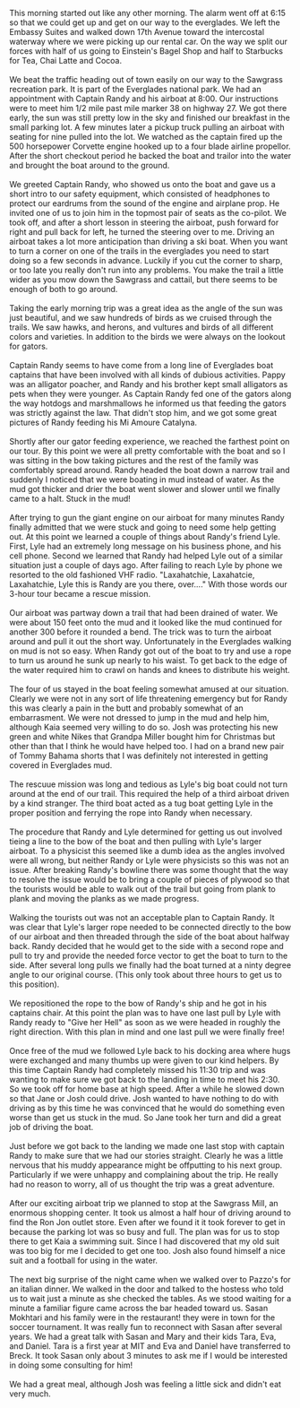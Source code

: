 <!--
.. title: Airboat Ride in the Everglades
.. date: 2009/12/27
.. slug: airboat-ride-in-the-everglades
.. tags: 
.. link: 
.. description: 
-->


This morning started out like any other morning.  The alarm went off at 6:15 so that we could get up and get on our way to the everglades.  We left the Embassy Suites and walked down 17th Avenue toward the intercostal waterway where we were picking up our rental car.  On the way we split our forces with half of us going to Einstein's Bagel Shop and half to Starbucks for Tea, Chai Latte and Cocoa.<br /><br />We beat the traffic heading out of town easily on our way to the Sawgrass recreation park.  It is part of the Everglades national park.  We had an appointment with Captain Randy and his airboat at 8:00.  Our instructions were to meet him 1/2 mile past mile marker 38 on highway 27.  We got there early, the sun was still pretty low in the sky and finished our breakfast in the small parking lot.  A few minutes later a pickup truck pulling an airboat with seating for nine pulled into the lot.  We watched as the captain fired up the 500 horsepower Corvette engine hooked up to a four blade airline propellor.  After the short checkout period he backed the boat and trailor into the water and brought the boat around to the ground.<br /><br />We greeted Captain Randy, who showed us onto the boat and gave us a short intro to our safety equipment, which consisted of headphones to protect our eardrums from the sound of the engine and airplane prop.  He invited one of us to join him in the topmost pair of seats as the co-pilot.  We took off, and after a short lesson in steering the airboat, push forward for right and pull back for left, he turned the steering over to me.  Driving an airboat takes a lot more anticipation than driving a ski boat.  When you want to turn a corner on one of the trails in the everglades you need to start doing so a few seconds in advance.  Luckily if you cut the corner to sharp, or too late you really don't run into any problems.  You make the trail a little wider as you mow down the Sawgrass and cattail, but there seems to be enough of both to go around.<br /><br />Taking the early morning trip was a great idea as the angle of the sun was just beautiful, and we saw hundreds of birds as we cruised through the trails.  We saw hawks, and herons, and vultures and birds of all different colors and varieties.   In addition to the birds we were always on the lookout for gators.<br /><br />Captain Randy seems to have come from a long line of Everglades boat captains that have been involved with all kinds of dubious activities.  Pappy was an alligator poacher, and Randy and his brother kept small alligators as pets when they were younger.  As Captain Randy fed one of the gators along the way hotdogs and marshmallows he informed us that feeding the gators was strictly against the law.  That didn't stop him, and we got some great pictures of Randy feeding his Mi Amoure Catalyna.<br /><br />Shortly after our gator feeding experience, we reached the farthest point on our tour.  By this point we were all pretty comfortable with the boat and so I was sitting in the bow taking pictures and the rest of the family was comfortably spread around.  Randy headed the boat down a narrow trail and suddenly I noticed that we were boating in mud instead of water.  As the mud got thicker and drier the boat went slower and slower until we finally came to a halt.  Stuck in the mud!<br /><br />After trying to gun the giant engine on our airboat for many minutes Randy finally admitted that we were stuck and going to need some help getting out.  At this point we learned a couple of things about Randy's friend Lyle.  First, Lyle had an extremely long message on his business phone, and his cell phone.  Second we learned that Randy had helped Lyle out of a similar situation just a couple of days ago.  After failing to reach Lyle by phone we resorted to the old fashioned VHF radio.  "Laxahatchie, Laxahatcie, Laxahatchie, Lyle this is Randy are you there, over...."  With those words our 3-hour tour became a rescue mission.<br /><br /> Our airboat was partway down a trail that had been drained of water.  We were about 150 feet onto the mud and it looked like the mud continued for another 300 before it rounded a bend.  The trick was to turn the airboat around and pull it out the short way.  Unfortunately in the Everglades walking on mud is not so easy.  When Randy got out of the boat to try and use a rope to turn us around he sunk up nearly to his waist.  To get back to the edge of the water required him to crawl on hands and knees to distribute his weight.<br /><br />The four of us stayed in the boat feeling somewhat amused at our situation.  Clearly we were not in any sort of life threatening emergency but for Randy this was clearly a pain in the butt and probably somewhat of an embarrasment.  We were not dressed to jump in the mud and help him, although Kaia seemed very willing to do so.  Josh was protecting his new green and white Nikes that Grandpa Miller bought him for Christmas but other than that I think he would have helped too.   I had on a brand new pair of Tommy Bahama shorts that I was definitely not interested in getting covered in Everglades mud.<br /><br />The rescuue mission was long and tedious as Lyle's big boat could not turn around at the end of our trail.  This required the help of a third airboat driven by a kind stranger.  The third boat acted as  a tug boat getting Lyle in the proper position and ferrying the rope into Randy when necessary.<br /><br />The procedure that Randy and Lyle determined for getting us out involved tieing a line to the bow of the boat and then pulling with Lyle's larger airboat.  To a physicist this seemed like a dumb idea as the angles involved were all wrong, but neither Randy or Lyle were physicists so this was not an issue.  After breaking Randy's bowline there was some thought that the way to resolve the issue would be to bring a couple of pieces of plywood so that the tourists would be able to walk out of the trail but going from plank to plank and moving the planks as we made progress.<br /><br />Walking the tourists out was not an acceptable plan to Captain Randy.   It was clear that Lyle's larger rope needed to be connected directly to the bow of our airboat and then threaded through the side of the boat about halfway back.  Randy decided that he would get to the side with a second rope and pull to try and provide the needed force vector to get the boat to turn to the side.  After several long pulls we finally had the boat turned at a ninty degree angle to our original course.  (This only took about three hours to get us to this position).<br /><br />We repositioned the rope to the bow of Randy's ship and he got in his captains chair.  At this point the plan was to have one last pull by Lyle with Randy ready to "Give her Hell" as soon as we were headed in roughly the right direction.  With this plan in mind and one last pull we were finally free!<br /><br />Once free of the mud we followed Lyle back to his docking area where hugs were exchanged and many thumbs up were given to our kind helpers.   By this time Captain Randy had completely missed his 11:30 trip and was wanting to make sure we got back to the landing in time to meet his 2:30.  So we took off for home base at high speed.  After a while he slowed down so that Jane or Josh could drive.  Josh wanted to have nothing to do with driving as by this time he was convinced that he would do something even worse than get us stuck in the mud.  So Jane took her turn and did a great job of driving the boat.<br /><br />Just before we got back to the landing we made one last stop with captain Randy to make sure that we had our stories straight.  Clearly he was a little nervous that his muddy appearance might be offputting to his next group.  Particularly if we were unhappy and complaining about the trip.  He really had no reason to worry, all of us thought the trip was a great adventure.<br /><br />After our exciting airboat trip we planned to stop at the Sawgrass Mill, an enormous shopping center.  It took us almost a half hour of driving around to find the Ron Jon outlet store.  Even after we found it it took forever to get in because the parking lot was so busy and full.  The plan was for us to stop there to get Kaia a swimming suit.  Since I had discovered that my old suit was too big for me I decided to get one too.  Josh also found himself a nice suit and a football for using in the water.<br /><br />The next big surprise of the night came when we walked over to Pazzo's for an italian dinner.  We walked in the door and talked to the hostess who told us to wait just a minute as she checked the tables.  As we stood waiting for a minute a familiar figure came across the bar headed toward us.  Sasan Mokhtari and his family were in the restaurant!  they were in town for the soccer tournament.  It was really fun to reconnect with Sasan after several years.  We had a great talk with Sasan and Mary and their kids Tara, Eva, and Daniel.  Tara is a first year at MIT and Eva and Daniel have transferred to Breck.   It took Sasan only about 3 minutes to ask me if I would be interested in doing some consulting for him!<br /><br />We had a great meal, although Josh was feeling a little sick and didn't eat very much.<div class="blogger-post-footer"><img width='1' height='1' src='https://blogger.googleusercontent.com/tracker/2759017781463016019-7763680025059074412?l=blog.bonelakesoftware.com' alt='' /></div>
